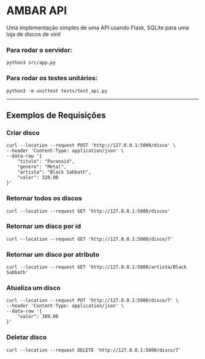 # AMBAR API

Uma implementação simples de uma API usando Flask, SQLite para uma loja de discos de vinil

### Para rodar o servidor:
```
python3 src/app.py
```

### Para rodar os testes unitários:
```
python3 -m unittest tests/test_api.py
```

---
## Exemplos de Requisições
### Criar disco

```
curl --location --request POST 'http://127.0.0.1:5000/disco' \
--header 'Content-Type: application/json' \
--data-raw '{
    "titulo": "Paranoid",
    "genero": "Metal",
    "artista": "Black Sabbath",
    "valor": 320.00
}'
```

### Retornar todos os discos
```
curl --location --request GET 'http://127.0.0.1:5000/discos'
```

### Retornar um disco por id
```
curl --location --request GET 'http://127.0.0.1:5000/disco/7'
```

### Retornar um disco por atributo
```
curl --location --request GET 'http://127.0.0.1:5000/artista/Black Sabbath'
```

### Atualiza um disco
```
curl --location --request PUT 'http://127.0.0.1:5000/disco/7' \
--header 'Content-Type: application/json' \
--data-raw '{
    "valor": 389.00
}'
```

### Deletar disco
```
curl --location --request DELETE 'http://127.0.0.1:5000/disco/7'
```
